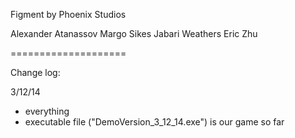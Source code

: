 Figment
by Phoenix Studios

Alexander Atanassov
Margo Sikes
Jabari Weathers
Eric Zhu

====================

Change log:

3/12/14
- everything
- executable file ("DemoVersion_3_12_14.exe") is our game so far
